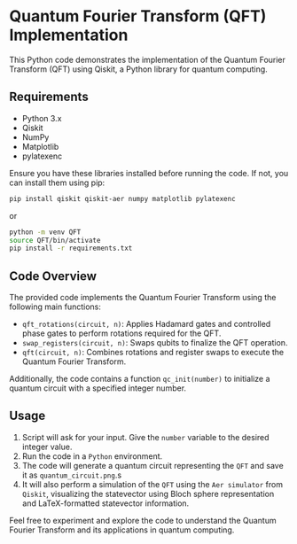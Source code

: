# Quantum Fourier Transform (QFT) Implementation

This Python code demonstrates the implementation of the Quantum Fourier Transform (QFT) using Qiskit, a Python library for quantum computing.

## Requirements

- Python 3.x
- Qiskit
- NumPy
- Matplotlib
- pylatexenc

Ensure you have these libraries installed before running the code. If not, you can install them using pip:

```bash
pip install qiskit qiskit-aer numpy matplotlib pylatexenc
```

or

```bash
python -m venv QFT
source QFT/bin/activate
pip install -r requirements.txt
```

## Code Overview

The provided code implements the Quantum Fourier Transform using the following main functions:

- `qft_rotations(circuit, n)`: Applies Hadamard gates and controlled phase gates to perform rotations required for the QFT.
- `swap_registers(circuit, n)`: Swaps qubits to finalize the QFT operation.
- `qft(circuit, n)`: Combines rotations and register swaps to execute the Quantum Fourier Transform.

Additionally, the code contains a function `qc_init(number)` to initialize a quantum circuit with a specified integer number.

## Usage

1. Script will ask for your input. Give the `number` variable to the desired integer value.
2. Run the code in a `Python` environment.
3. The code will generate a quantum circuit representing the `QFT` and save it as `quantum_circuit.png`.s
4. It will also perform a simulation of the `QFT` using the `Aer simulator` from `Qiskit`, visualizing the statevector using Bloch sphere representation and LaTeX-formatted statevector information.

Feel free to experiment and explore the code to understand the Quantum Fourier Transform and its applications in quantum computing.
